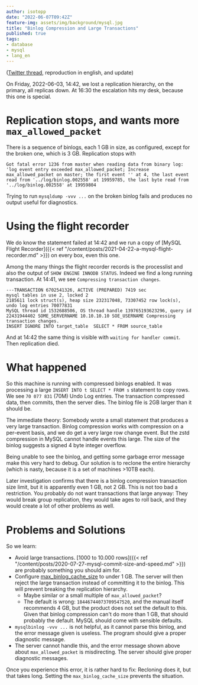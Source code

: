 ```yaml
---
author: isotopp
date: "2022-06-07T09:42Z"
feature-img: assets/img/background/mysql.jpg
title: "Binlog Compression and Large Transactions"
published: true
tags:
- database
- mysql
- lang_en
---
```


([Twitter thread](https://twitter.com/isotopp/status/1532752730229559300), reproduction in english, and update)

On Friday, 2022-06-03, 14:42, we lost a replication hierarchy, on the primary, all replicas down.
At 16:30 the escalation hits my desk, because this one is special.

# Replication stops, and wants more `max_allowed_packet`

There is a sequence of binlogs, each 1 GB in size, as configured, except for the broken one, which is 3 GB.
Replication stops with
```console
Got fatal error 1236 from master when reading data from binary log: 'log event entry exceeded max_allowed_packet; Increase max_allowed_packet on master; the first event '' at 4, the last event read from '../log/binlog.002558' at 19959785, the last byte read from '../log/binlog.002558' at 19959804
```
Trying to run `mysqldump -vvv ...` on the broken binlog fails and produces no output useful for diagnostics.

# Using the flight recorder

We do know the statement failed at 14:42 and we run a copy of [MySQL Flight Recorder]({{< ref "/content/posts/2021-04-22-a-mysql-flight-recorder.md" >}}) on every box, even this one.

Among the many things the flight recorder records is the processlist and also the output of `SHOW ENGINE INNODB STATUS`.
Indeed we find a long running transaction.
At 14:41, we see `Compressing transaction changes`. 

```console
---TRANSACTION 6702541326, ACTIVE (PREPARED) 7419 sec
mysql tables in use 2, locked 2
2185611 lock struct(s), heap size 232317048, 73307452 row lock(s), undo log entries 70077831
MySQL thread id 1532688506, OS thread handle 139765193623296, query id 22431944402 SOME_SERVERNAME 10.10.10.10 SOE_USERNAME Compressing transaction changes.
INSERT IGNORE INTO target_table  SELECT * FROM source_table
```

And at 14:42 the same thing is visible with `waiting for handler commit`.
Then replication died.

# What happened

So this machine is running with compressed binlogs enabled.
It was processing a large `INSERT INTO t SELECT * FROM s` statement to copy rows.
We see `70 077 831` (70M) Undo Log entries.
The transaction compressed data, then commits, then the server dies.
The binlog file is 2GB larger than it should be.

The immediate theory:
Somebody wrote a small statement that produces a very large transaction.
Binlog compression works with compression on a per-event basis, and we do get a very large row change event.
But the zstd compression in MySQL cannot handle events this large.
The size of the binlog suggests a signed 4 byte integer overflow.

Being unable to see the binlog, and getting some garbage error message make this very hard to debug.
Our solution is to reclone the entire hierarchy (which is nasty, because it is a set of machines >10TB each).

Later investigation confirms that there is a binlog compression transaction size limit, but it is apparently even 1 GB, not 2 GB.
This is not too bad a restriction. You probably do not want transactions that large anyway:
They would break group replication, they would take ages to roll back, and they would create a lot of other problems as well.

# Problems and Solutions

So we learn:

- Avoid large transactions. [1000 to 10.000 rows]({{< ref "/content/posts/2020-07-27-mysql-commit-size-and-speed.md" >}}) are probably something you should aim for.
- Configure [max_binlog_cache_size](https://dev.mysql.com/doc/refman/8.0/en/replication-options-binary-log.html#sysvar_max_binlog_cache_size) to under 1 GB. The server will then reject the large transaction instead of committing it to the binlog. This will prevent breaking the replication hierarchy.
  - Maybe similar or a small multiple of `max_allowed_packet`?
  - The default is wrong: `18446744073709547520`, and the manual itself recommends 4 GB, but the product does not set the default to this.
    Given that binlog compression can't do more than 1 GB, that should probably the default.
    MySQL should come with sensible defaults.
- `mysqlbinlog -vvv ...` is not helpful, as it cannot parse this binlog, and the error message given is useless.
  The program should give a proper diagnostic message.
- The server cannot handle this, and the error message shown above about `max_allowed_packet` is misdirecting.
  The server should give proper diagnostic messages.

Once you experience this error, it is rather hard to fix: 
Recloning does it, but that takes long.
Setting the `max_binlog_cache_size` prevents the situation.

